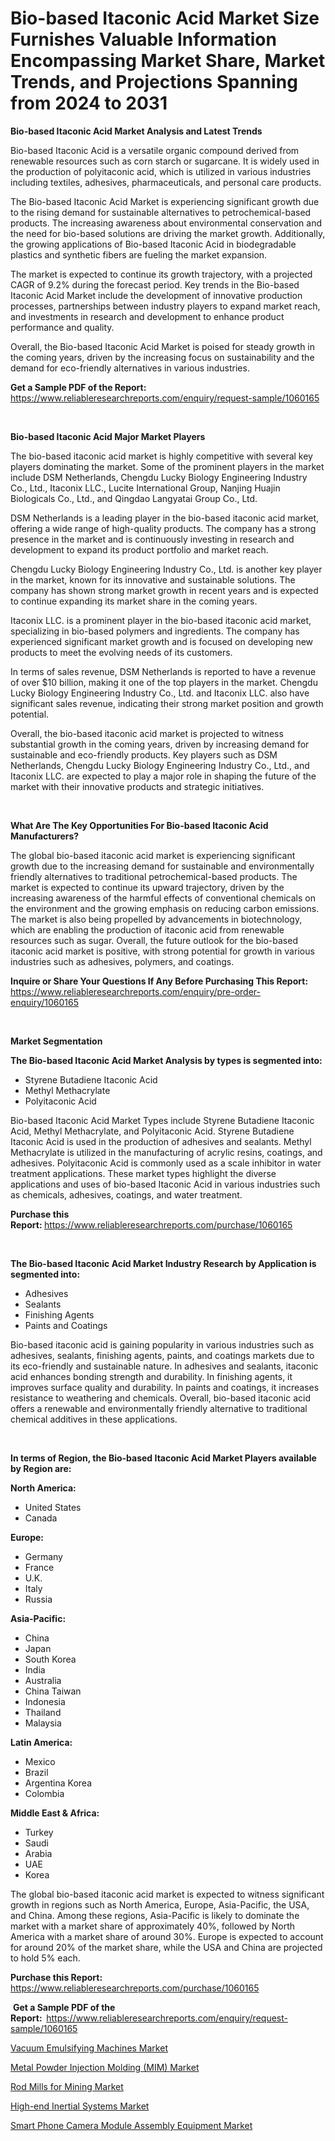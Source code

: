 <p><h1>Bio-based Itaconic Acid Market Size Furnishes Valuable Information Encompassing Market Share, Market Trends, and Projections Spanning from 2024 to 2031</h1></p><p><strong>Bio-based Itaconic Acid Market Analysis and Latest Trends</strong></p>
<p><p>Bio-based Itaconic Acid is a versatile organic compound derived from renewable resources such as corn starch or sugarcane. It is widely used in the production of polyitaconic acid, which is utilized in various industries including textiles, adhesives, pharmaceuticals, and personal care products.</p><p>The Bio-based Itaconic Acid Market is experiencing significant growth due to the rising demand for sustainable alternatives to petrochemical-based products. The increasing awareness about environmental conservation and the need for bio-based solutions are driving the market growth. Additionally, the growing applications of Bio-based Itaconic Acid in biodegradable plastics and synthetic fibers are fueling the market expansion.</p><p>The market is expected to continue its growth trajectory, with a projected CAGR of 9.2% during the forecast period. Key trends in the Bio-based Itaconic Acid Market include the development of innovative production processes, partnerships between industry players to expand market reach, and investments in research and development to enhance product performance and quality.</p><p>Overall, the Bio-based Itaconic Acid Market is poised for steady growth in the coming years, driven by the increasing focus on sustainability and the demand for eco-friendly alternatives in various industries.</p></p>
<p><strong>Get a Sample PDF of the Report:&nbsp;</strong> <a href="https://www.reliableresearchreports.com/enquiry/request-sample/1060165">https://www.reliableresearchreports.com/enquiry/request-sample/1060165</a></p>
<p>&nbsp;</p>
<p><strong>Bio-based Itaconic Acid Major Market Players</strong></p>
<p><p>The bio-based itaconic acid market is highly competitive with several key players dominating the market. Some of the prominent players in the market include DSM Netherlands, Chengdu Lucky Biology Engineering Industry Co., Ltd., Itaconix LLC., Lucite International Group, Nanjing Huajin Biologicals Co., Ltd., and Qingdao Langyatai Group Co., Ltd.</p><p>DSM Netherlands is a leading player in the bio-based itaconic acid market, offering a wide range of high-quality products. The company has a strong presence in the market and is continuously investing in research and development to expand its product portfolio and market reach.</p><p>Chengdu Lucky Biology Engineering Industry Co., Ltd. is another key player in the market, known for its innovative and sustainable solutions. The company has shown strong market growth in recent years and is expected to continue expanding its market share in the coming years.</p><p>Itaconix LLC. is a prominent player in the bio-based itaconic acid market, specializing in bio-based polymers and ingredients. The company has experienced significant market growth and is focused on developing new products to meet the evolving needs of its customers.</p><p>In terms of sales revenue, DSM Netherlands is reported to have a revenue of over $10 billion, making it one of the top players in the market. Chengdu Lucky Biology Engineering Industry Co., Ltd. and Itaconix LLC. also have significant sales revenue, indicating their strong market position and growth potential.</p><p>Overall, the bio-based itaconic acid market is projected to witness substantial growth in the coming years, driven by increasing demand for sustainable and eco-friendly products. Key players such as DSM Netherlands, Chengdu Lucky Biology Engineering Industry Co., Ltd., and Itaconix LLC. are expected to play a major role in shaping the future of the market with their innovative products and strategic initiatives.</p></p>
<p>&nbsp;</p>
<p><strong>What Are The Key Opportunities For Bio-based Itaconic Acid Manufacturers?</strong></p>
<p><p>The global bio-based itaconic acid market is experiencing significant growth due to the increasing demand for sustainable and environmentally friendly alternatives to traditional petrochemical-based products. The market is expected to continue its upward trajectory, driven by the increasing awareness of the harmful effects of conventional chemicals on the environment and the growing emphasis on reducing carbon emissions. The market is also being propelled by advancements in biotechnology, which are enabling the production of itaconic acid from renewable resources such as sugar. Overall, the future outlook for the bio-based itaconic acid market is positive, with strong potential for growth in various industries such as adhesives, polymers, and coatings.</p></p>
<p><strong>Inquire or Share Your Questions If Any Before Purchasing This Report:</strong> <a href="https://www.reliableresearchreports.com/enquiry/pre-order-enquiry/1060165">https://www.reliableresearchreports.com/enquiry/pre-order-enquiry/1060165</a></p>
<p>&nbsp;</p>
<p><strong>Market Segmentation</strong></p>
<p><strong>The Bio-based Itaconic Acid Market Analysis by types is segmented into:</strong></p>
<p><ul><li>Styrene Butadiene Itaconic Acid</li><li>Methyl Methacrylate</li><li>Polyitaconic Acid</li></ul></p>
<p><p>Bio-based Itaconic Acid Market Types include Styrene Butadiene Itaconic Acid, Methyl Methacrylate, and Polyitaconic Acid. Styrene Butadiene Itaconic Acid is used in the production of adhesives and sealants. Methyl Methacrylate is utilized in the manufacturing of acrylic resins, coatings, and adhesives. Polyitaconic Acid is commonly used as a scale inhibitor in water treatment applications. These market types highlight the diverse applications and uses of bio-based Itaconic Acid in various industries such as chemicals, adhesives, coatings, and water treatment.</p></p>
<p><strong>Purchase this Report:&nbsp;</strong><a href="https://www.reliableresearchreports.com/purchase/1060165">https://www.reliableresearchreports.com/purchase/1060165</a></p>
<p>&nbsp;</p>
<p><strong>The Bio-based Itaconic Acid Market Industry Research by Application is segmented into:</strong></p>
<p><ul><li>Adhesives</li><li>Sealants</li><li>Finishing Agents</li><li>Paints and Coatings</li></ul></p>
<p><p>Bio-based itaconic acid is gaining popularity in various industries such as adhesives, sealants, finishing agents, paints, and coatings markets due to its eco-friendly and sustainable nature. In adhesives and sealants, itaconic acid enhances bonding strength and durability. In finishing agents, it improves surface quality and durability. In paints and coatings, it increases resistance to weathering and chemicals. Overall, bio-based itaconic acid offers a renewable and environmentally friendly alternative to traditional chemical additives in these applications.</p></p>
<p>&nbsp;</p>
<p><strong>In terms of Region, the Bio-based Itaconic Acid Market Players available by Region are:</strong></p>
<p>
    <p> <strong> North America: </strong>
        <ul>
            <li>United States</li>
            <li>Canada</li>
        </ul>
        </p> 
    <p> <strong> Europe: </strong>
        <ul>
            <li>Germany</li>
            <li>France</li>
            <li>U.K.</li>
            <li>Italy</li>
            <li>Russia</li>
        </ul>
        </p> 
    <p> <strong> Asia-Pacific: </strong>
        <ul>
            <li>China</li>
            <li>Japan</li>
            <li>South Korea</li>
            <li>India</li>
            <li>Australia</li>
            <li>China Taiwan</li>
            <li>Indonesia</li>
            <li>Thailand</li>
            <li>Malaysia</li>
        </ul>
        </p> 
    <p> <strong> Latin America: </strong>
        <ul>
            <li>Mexico</li>
            <li>Brazil</li>
            <li>Argentina Korea</li>
            <li>Colombia</li>
        </ul>
        </p> 
    <p> <strong> Middle East & Africa: </strong>
        <ul>
            <li>Turkey</li>
            <li>Saudi</li>
            <li>Arabia</li>
            <li>UAE</li>
            <li>Korea</li>
        </ul>
    </p>
    </p>
<p><p>The global bio-based itaconic acid market is expected to witness significant growth in regions such as North America, Europe, Asia-Pacific, the USA, and China. Among these regions, Asia-Pacific is likely to dominate the market with a market share of approximately 40%, followed by North America with a market share of around 30%. Europe is expected to account for around 20% of the market share, while the USA and China are projected to hold 5% each.</p></p>
<p><strong>Purchase this Report: </strong><a href="https://www.reliableresearchreports.com/purchase/1060165">https://www.reliableresearchreports.com/purchase/1060165</a></p>
<p>&nbsp;<strong>Get a Sample PDF of the Report:&nbsp;&nbsp;</strong><a href="https://www.reliableresearchreports.com/enquiry/request-sample/1060165">https://www.reliableresearchreports.com/enquiry/request-sample/1060165</a></p>
<p><strong></strong></p>
<p><p><a href="https://medium.com/@cletaturner879789/vacuum-emulsifying-machines-market-insight-market-trends-growth-forecasted-from-2024-to-2031-a1bdca3be9c3">Vacuum Emulsifying Machines Market</a></p><p><a href="https://medium.com/@digitaldiviner12/metal-powder-injection-molding-mim-market-trends-forecast-and-competitive-analysis-to-2031-38450785e2bd">Metal Powder Injection Molding (MIM) Market</a></p><p><a href="https://medium.com/@miningmaster/rod-mills-for-mining-market-furnishes-information-on-market-share-market-trends-and-market-growth-8f49d345a944">Rod Mills for Mining Market</a></p><p><a href="https://github.com/biheemgalvinlouises6hokrh3h/Market-Research-Report-List-1/blob/main/high-end-inertial-systems-market.md">High-end Inertial Systems Market</a></p><p><a href="https://medium.com/@miningmaster/smart-phone-camera-module-assembly-equipment-nbsp-market-focuses-on-market-share-size-and-92e854f3ce4b">Smart Phone Camera Module Assembly Equipment Market</a></p></p>